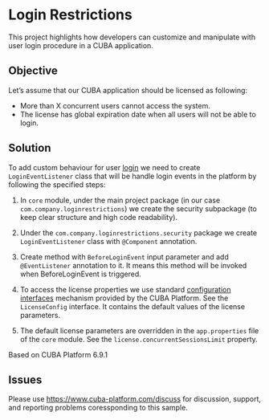 # Login Restrictions

This project highlights how developers can customize and manipulate with user login procedure in a CUBA application.

## Objective

Let’s assume that our CUBA application should be licensed as following:

* More than X concurrent users cannot access the system.
* The license has global expiration date when all users will not be able to login.

## Solution

To add custom behaviour for user [login](https://doc.cuba-platform.com/manual-6.7/login.html) we need to create `LoginEventListener` class that will be handle login events in the platform by following the specified steps:

1. In `core` module, under the main project package (in our case `com.company.loginrestrictions`) we create the security subpackage (to keep clear structure and high code readability).

2. Under the `com.company.loginrestrictions.security` package we create `LoginEventListener` class with `@Component` annotation.

3. Create method with `BeforeLoginEvent` input parameter and add `@EventListener` annotation to it. It means this method will be invoked when BeforeLoginEvent is triggered.

4. To access the license properties we use standard [configuration interfaces](https://doc.cuba-platform.com/manual-6.1/config_interfaces.html) mechanism provided by the CUBA Platform. See the `LicenseConfig` interface. It contains the default values of the license parameters.

5. The default license parameters are overridden in the `app.properties` file of the `core` module. See the `license.concurrentSessionsLimit` property.

Based on CUBA Platform 6.9.1

## Issues
Please use https://www.cuba-platform.com/discuss for discussion, support, and reporting problems coressponding to this sample.
